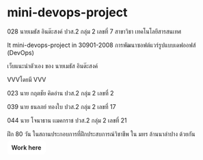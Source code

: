 # mini-devops-project #
 
028 นายเมธัส อินต๊ะสงค์ ปวส.2 กลุ่ม 2 เลขที่ 7 สาขาวิชา เทคโนโลยีสารสนเทศ 

It mini-devops-project in 30901-2008 การพัฒนาซอฟต์แวร์รูปแบบเดฟออฟส์ (DevOps) 

 เว็บแนะนำตัวเอง ของ นายเมธัส อินต๊ะสงค์ 
 
 VVVโดยมี VVV 
 
023 นาย กฤตชัย คิดอ่าน ปวส.2 กลุ่ม 2 เลขที่ 2 

039 นาย ธนลภย์ ทองใบ ปวส.2 กลุ่ม 2  เลขที่ 17 

044 นาย โจนาธาน เเมคกราช ปวส.2 กลุ่ม 2 เลขที่ 21 

ฝึก 80 วัน ในสถานประกอบการที่ฝึกประสบการณ์วิชาชีพ ใน มทร ล้านนาลำปาง ด้วยกัน

<a href="028personal_portfolio.html" style="padding:8px 10px;border-radius:8px;background:rgb(255, 255, 255);color:var(--accent);text-decoration:none;font-weight:600">Work here</a>
